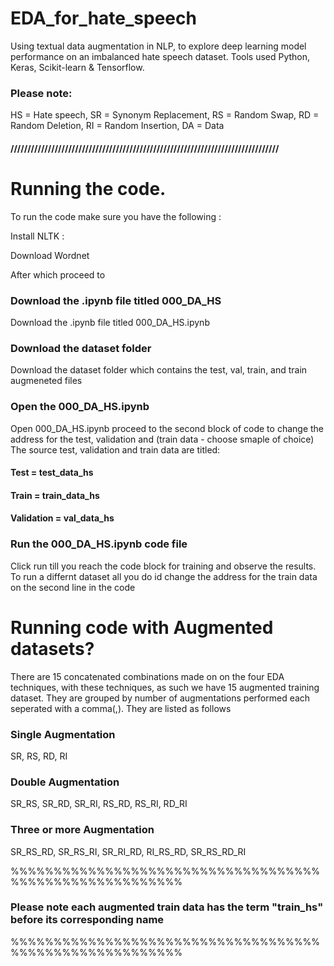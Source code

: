 # EDA_for_hate_speech
Using textual data augmentation in NLP, to explore deep learning model performance on an imbalanced hate speech dataset. Tools used Python, Keras, Scikit-learn &amp; Tensorflow. 











### Please note:
HS = Hate speech, SR = Synonym Replacement, RS = Random Swap, RD = Random Deletion, RI = Random Insertion, DA = Data

#### ///////////////////////////////////////////////////////////////////////////////

# Running the code.

To run the code make sure you have the following :

Install NLTK :

Download Wordnet

After which proceed to 
### Download the .ipynb file titled  000_DA_HS 
Download the .ipynb file titled 000_DA_HS.ipynb


### Download the dataset folder
Download the dataset folder which contains the test, val, train, and train augmeneted files


### Open the 000_DA_HS.ipynb 
Open 000_DA_HS.ipynb proceed to the second block of code to change the address for the test, validation and (train data - choose smaple of choice) 
The source test, validation and train data are titled:

#### Test = test_data_hs

#### Train = train_data_hs

#### Validation = val_data_hs

### Run the 000_DA_HS.ipynb code file
Click run till you reach the code block for training and observe the results. To run a differnt dataset all you do id change the address for the train data on the second line in the code



# Running code with Augmented datasets?
There are 15 concatenated combinations made on on the four EDA techniques, with these techniques, as such we have 15 augmented training dataset. They are grouped by number of augmentations performed each seperated with a comma(,). They are listed as follows

### Single Augmentation
SR, RS, RD, RI

### Double Augmentation
SR_RS, SR_RD, SR_RI, RS_RD, RS_RI, RD_RI

### Three or more Augmentation
SR_RS_RD, SR_RS_RI, SR_RI_RD, RI_RS_RD, SR_RS_RD_RI


%%%%%%%%%%%%%%%%%%%%%%%%%%%%%%%%%%%%%%%%%%%%%%%%%%%%%%%%

### Please note each augmented train data has the term "train_hs" before its corresponding name

%%%%%%%%%%%%%%%%%%%%%%%%%%%%%%%%%%%%%%%%%%%%%%%%%%%%%%%%
